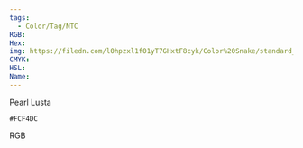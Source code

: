 ```yaml
---
tags:
  - Color/Tag/NTC
RGB:
Hex:
img: https://filedn.com/l0hpzxl1f01yT7GHxtF8cyk/Color%20Snake/standard_csv_to_svg/%23/FCF4DC.svg
CMYK:
HSL:
Name:
---
```

Pearl Lusta
```palette
#FCF4DC
```
RGB
